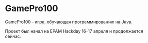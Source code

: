 # GamePro100

GamePro100 - игра, обучающая программированию на Java.

Проект был начал на EPAM Hackday 16-17 апреля и продолжается сейчас.
